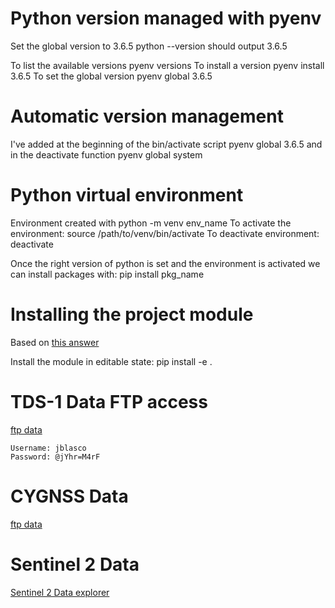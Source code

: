 # Python version managed with pyenv

Set the global version to 3.6.5
python --version should output 3.6.5

To list the available versions
    pyenv versions
To install a version
    pyenv install 3.6.5
To set the global version
    pyenv global 3.6.5
    
# Automatic version management
I've added at the beginning of the bin/activate script
    pyenv global 3.6.5
and in the deactivate function
    pyenv global system

# Python virtual environment
Environment created with
    python -m venv env_name
To activate the environment:
    source /path/to/venv/bin/activate
To deactivate environment:
    deactivate

Once the right version of python is set and the environment is activated we can install packages with:
    pip install pkg_name

# Installing the project module
Based on [this answer](https://stackoverflow.com/questions/714063/importing-modules-from-parent-folder)

Install the module in editable state:
    pip install -e .

# TDS-1 Data FTP access
[ftp data](ftp://ftp.merrbys.co.uk)

    Username: jblasco
    Password: @jYhr=M4rF

# CYGNSS Data
[ftp data](ftp://podaac-ftp.jpl.nasa.gov/allData/cygnss/L1/v2.0)


# Sentinel 2 Data
[Sentinel 2 Data explorer](https://apps.sentinel-hub.com/eo-browser/?lat=28.18924&lng=-88.49811&zoom=16&time=2018-06-27&preset=1_TRUE_COLOR&datasource=Sentinel-2%20L1C)

